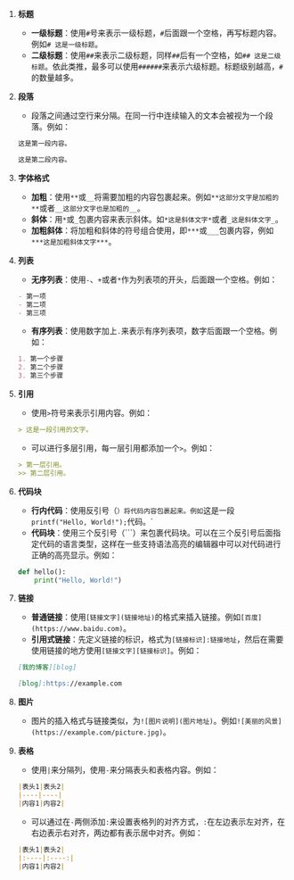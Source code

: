 1. **标题**
   - **一级标题**：使用`#`号来表示一级标题，`#`后面跟一个空格，再写标题内容。例如`# 这是一级标题`。
   - **二级标题**：使用`##`来表示二级标题，同样`##`后有一个空格，如`## 这是二级标题`。依此类推，最多可以使用`######`来表示六级标题。标题级别越高，`#`的数量越多。

2. **段落**
   - 段落之间通过空行来分隔。在同一行中连续输入的文本会被视为一个段落。例如：
   ```markdown
   这是第一段内容。

   这是第二段内容。
   ```

3. **字体格式**
   - **加粗**：使用`**`或`__`将需要加粗的内容包裹起来。例如`**这部分文字是加粗的**`或者`__这部分文字也是加粗的__`。
   - **斜体**：用`*`或`_`包裹内容来表示斜体。如`*这是斜体文字*`或者`_这是斜体文字_`。
   - **加粗斜体**：将加粗和斜体的符号组合使用，即`***`或`___`包裹内容，例如`***这是加粗斜体文字***`。

4. **列表**
   - **无序列表**：使用`-`、`+`或者`*`作为列表项的开头，后面跟一个空格。例如：
   ```markdown
   - 第一项
   - 第二项
   - 第三项
   ```
   - **有序列表**：使用数字加上`.`来表示有序列表项，数字后面跟一个空格。例如：
   ```markdown
   1. 第一个步骤
   2. 第二个步骤
   3. 第三个步骤
   ```

5. **引用**
   - 使用`>`符号来表示引用内容。例如：
   ```markdown
   > 这是一段引用的文字。
   ```
   - 可以进行多层引用，每一层引用都添加一个`>`。例如：
   ```markdown
   > 第一层引用。
   >> 第二层引用。
   ```

6. **代码块**
   - **行内代码**：使用反引号（`）将代码内容包裹起来。例如`这是一段`printf("Hello, World!");`代码。`
   - **代码块**：使用三个反引号（```）来包裹代码块。可以在三个反引号后面指定代码的语言类型，这样在一些支持语法高亮的编辑器中可以对代码进行正确的高亮显示。例如：
   ```python
   def hello():
       print("Hello, World!")
   ```

7. **链接**
   - **普通链接**：使用`[链接文字](链接地址)`的格式来插入链接。例如`[百度](https://www.baidu.com)`。
   - **引用式链接**：先定义链接的标识，格式为`[链接标识]:链接地址`，然后在需要使用链接的地方使用`[链接文字][链接标识]`。例如：
   ```markdown
   [我的博客][blog]

   [blog]:https://example.com
   ```

8. **图片**
   - 图片的插入格式与链接类似，为`![图片说明](图片地址)`。例如`![美丽的风景](https://example.com/picture.jpg)`。

9. **表格**
   - 使用`|`来分隔列，使用`-`来分隔表头和表格内容。例如：
   ```markdown
   |表头1|表头2|
   |----|----|
   |内容1|内容2|
   ```
   - 可以通过在`-`两侧添加`:`来设置表格列的对齐方式，`:`在左边表示左对齐，在右边表示右对齐，两边都有表示居中对齐。例如：
   ```markdown
   |表头1|表头2|
   |:----|:----:|
   |内容1|内容2|
   ```
